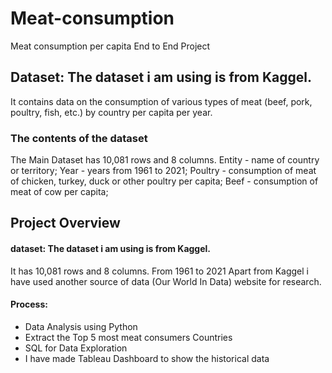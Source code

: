 # Meat-consumption
Meat consumption per capita End to End Project 
## Dataset: The dataset i am using is from Kaggel.
It contains data on the consumption of various types of meat (beef, pork, poultry, fish, etc.) by country per capita per year.
### The contents of the dataset
The Main Dataset has 10,081 rows and 8 columns.
Entity - name of country or territory;
Year - years from 1961 to 2021;
Poultry - consumption of meat of chicken, turkey, duck or other poultry per capita;
Beef - consumption of meat of cow per capita;
## Project Overview

#### dataset: The dataset i am using is from Kaggel.
It has 10,081 rows and 8 columns.
From 1961 to 2021 
Apart from Kaggel i have used another source of data (Our World In Data) website for research.
#### Process: 
- Data Analysis	using Python
- Extract the Top 5 most meat consumers Countries
- SQL for Data Exploration 
- I have made Tableau Dashboard to show the historical data
